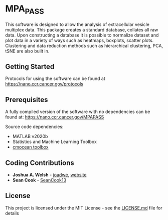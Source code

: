 # MPA<sub>PASS</sub>

This software is designed to allow the analysis of extracellular vesicle multiplex data. This package creates a standard database, collates all raw data. Upon constructing a database it is possible to normalize dataset and plot data in a variety of ways such as heatmaps, boxplots, scatter plots. Clustering and data reduction methods such as hierarchical clustering, PCA, tSNE are also built in. 

## Getting Started
Protocols for using the software can be found at https://nano.ccr.cancer.gov/protocols

## Prerequisites

A fully compiled version of the software with no dependencies can be found at: https://nano.ccr.cancer.gov/MPAPASS

Source code dependencies:
* MATLAB v2020b
* Statistics and Machine Learning Toolbox
* [cmocean toolbox](https://github.com/matplotlib/cmocean)

## Coding Contributions

* **Joshua A. Welsh** - [joadwe](https://github.com/joadwe), [website](http://joshuawelsh.co.uk)
* **Sean Cook** - [SeanCook13](https://github.com/SeanCook13)

## License

This project is licensed under the MIT License - see the [LICENSE.md](LICENSE.md) file for details


